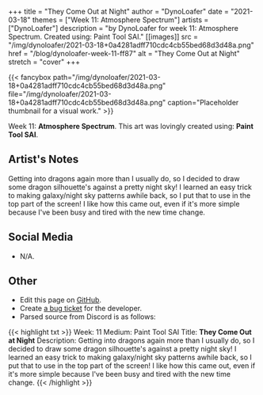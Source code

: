 +++
title =       "They Come Out at Night"
author =      "DynoLoafer"
date =        "2021-03-18"
themes =      ["Week 11: Atmosphere Spectrum"]
artists =     ["DynoLoafer"]
description = "by DynoLoafer for week 11: Atmosphere Spectrum. Created using: Paint Tool SAI."
[[images]]
              src = "/img/dynoloafer/2021-03-18+0a4281adff710cdc4cb55bed68d3d48a.png"
              href = "/blog/dynoloafer-week-11-ff87"
              alt = "They Come Out at Night"
              stretch = "cover"
+++


{{< fancybox path="/img/dynoloafer/2021-03-18+0a4281adff710cdc4cb55bed68d3d48a.png" file="/img/dynoloafer/2021-03-18+0a4281adff710cdc4cb55bed68d3d48a.png" caption="Placeholder thumbnail for a visual work." >}}


Week 11: **Atmosphere Spectrum**. This art was lovingly created using: **Paint Tool SAI**.

## Artist's Notes

Getting into dragons again more than I usually do, so I decided to draw some dragon silhouette's against a pretty night sky! I learned an easy trick to making galaxy/night sky patterns awhile back, so I put that to use in the top part of the screen! I like how this came out, even if it's more simple because I've been busy and tired with the new time change.

## Social Media

- N/A.

## Other

- Edit this page on [GitHub](https://github.com/teaminkling/web-refresh/edit/main/content/blog/dynoloafer-week-11-ff87.md).
- Create [a bug ticket](https://github.com/teaminkling/web-refresh/issues/new?assignees=&labels=bug&template=problem-report.md&title=) for the developer.
- Parsed source from Discord is as follows:

{{< highlight txt >}}
Week: 11
Medium: Paint Tool SAI
Title: __They Come Out at Night__
Description: Getting into dragons again more than I usually do, so I decided to draw some dragon silhouette's against a pretty night sky! I learned an easy trick to making galaxy/night sky patterns awhile back, so I put that to use in the top part of the screen! I like how this came out, even if it's more simple because I've been busy and tired with the new time change.
{{< /highlight >}}
